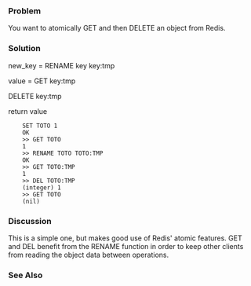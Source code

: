 ### Problem

You want to atomically GET and then DELETE an object from Redis.

### Solution

new_key = RENAME key key:tmp

value = GET key:tmp

DELETE key:tmp

return value


        SET TOTO 1
        OK
        >> GET TOTO
        1
        >> RENAME TOTO TOTO:TMP
        OK
        >> GET TOTO:TMP
        1
        >> DEL TOTO:TMP
        (integer) 1
        >> GET TOTO
        (nil)
	
### Discussion

This is a simple one, but makes good use of Redis' atomic features. GET and DEL benefit from the RENAME function in order to keep other clients from reading the object data between operations.

### See Also

